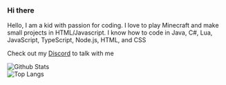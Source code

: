### Hi there
Hello, I am a kid with passion for coding.
I love to play Minecraft and make small projects in HTML/Javascript.
I know how to code in Java, C#, Lua, JavaScript, TypeScript, Node.js, HTML, and CSS

Check out my [Discord](https://discord.com/invite/pTKcJjwJ3G) to talk with me

![Github Stats](https://github-readme-stats.vercel.app/api?username=Kale-Ko&count_private=true&show_icons=true&theme=gruvbox&border_radius=12&hide_border=true&include_all_commits=true&custom_title=Kale%20Ko%27s%20Stats&cache_seconds=1800&bg_color=0D1117)
\
![Top Langs](https://github-readme-stats.vercel.app/api/top-langs?username=Kale-Ko&layout=compact&custom_title=Kale%20Ko%27s%20Top%20Languages&langs_count=10&theme=gruvbox&border_radius=12&hide_border=true&cache_seconds=1800&bg_color=0D1117)
